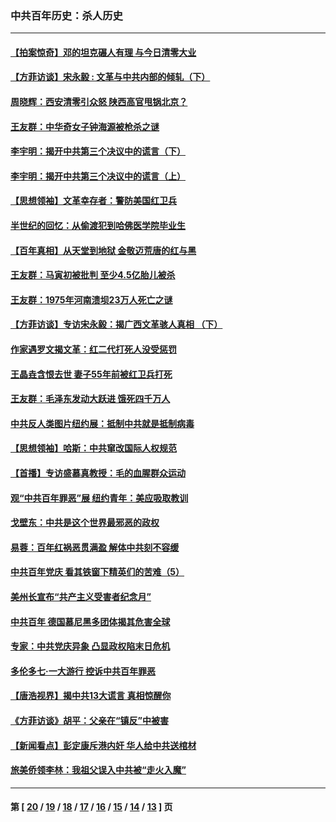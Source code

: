 ### 中共百年历史：杀人历史
---
#### [【拍案惊奇】邓的坦克碾人有理 与今日清零大业](../../pages/nf1176106/n13729574.md?09100430) 
#### [【方菲访谈】宋永毅 : 文革与中共内部的倾轧（下）](../../pages/nf1176106/n13486836.md?09100430) 
#### [周晓辉：西安清零引众怒 陕西高官甩锅北京？](../../pages/nf1176106/n13484627.md?09100430) 
#### [王友群：中华奇女子钟海源被枪杀之谜](../../pages/nf1176106/n13430555.md?09100430) 
#### [李宇明：揭开中共第三个决议中的谎言（下）](../../pages/nf1176106/n13389389.md?09100430) 
#### [李宇明：揭开中共第三个决议中的谎言（上）](../../pages/nf1176106/n13388697.md?09100430) 
#### [【思想领袖】文革幸存者：警防美国红卫兵](../../pages/nf1176106/n13339289.md?09100430) 
#### [半世纪的回忆：从偷渡犯到哈佛医学院毕业生](../../pages/nf1176106/n13345328.md?09100430) 
#### [【百年真相】从天堂到地狱 金敬迈荒唐的红与黑](../../pages/nf1176106/n13336995.md?09100430) 
#### [王友群：马寅初被批判 至少4.5亿胎儿被杀](../../pages/nf1176106/n13260313.md?09100430) 
#### [王友群：1975年河南溃坝23万人死亡之谜](../../pages/nf1176106/n13231576.md?09100430) 
#### [【方菲访谈】专访宋永毅：揭广西文革骇人真相 （下）](../../pages/nf1176106/n13209074.md?09100430) 
#### [作家遇罗文揭文革：红二代打死人没受惩罚](../../pages/nf1176106/n13205254.md?09100430) 
#### [王晶垚含恨去世 妻子55年前被红卫兵打死](../../pages/nf1176106/n13203590.md?09100430) 
#### [王友群：毛泽东发动大跃进 饿死四千万人](../../pages/nf1176106/n13177158.md?09100430) 
#### [中共反人类图片纽约展：抵制中共就是抵制病毒](../../pages/nf1176106/n13115371.md?09100430) 
#### [【思想领袖】哈斯：中共窜改国际人权规范](../../pages/nf1176106/n13053647.md?09100430) 
#### [【首播】专访盛慕真教授：毛的血腥群众运动](../../pages/nf1176106/n13091782.md?09100430) 
#### [观“中共百年罪恶”展 纽约青年：美应吸取教训](../../pages/nf1176106/n13085246.md?09100430) 
#### [戈壁东：中共是这个世界最邪恶的政权](../../pages/nf1176106/n13085641.md?09100430) 
#### [易蓉：百年红祸恶贯满盈 解体中共刻不容缓](../../pages/nf1176106/n13084455.md?09100430) 
#### [中共百年党庆 看其铁窗下精英们的苦难（5）](../../pages/nf1176106/n13076766.md?09100430) 
#### [美州长宣布“共产主义受害者纪念月”](../../pages/nf1176106/n13074024.md?09100430) 
#### [中共百年 德国慕尼黑多团体揭其危害全球](../../pages/nf1176106/n13068873.md?09100430) 
#### [专家：中共党庆异象 凸显政权陷末日危机](../../pages/nf1176106/n13067084.md?09100430) 
#### [多伦多七·一大游行 控诉中共百年罪恶](../../pages/nf1176106/n13062043.md?09100430) 
#### [【唐浩视界】揭中共13大谎言 真相惊醒你](../../pages/nf1176106/n13065208.md?09100430) 
#### [《方菲访谈》胡平：父亲在“镇反”中被害](../../pages/nf1176106/n13064114.md?09100430) 
#### [【新闻看点】彭定康斥港内奸 华人给中共送棺材](../../pages/nf1176106/n13064230.md?09100430) 
#### [旅美侨领李林：我祖父误入中共被“走火入魔”](../../pages/nf1176106/n13062777.md?09100430) 

---
#### 第 [ [20](./20.md?09100430) / [19](./19.md?09100430) / [18](./18.md?09100430) / [17](./17.md?09100430) / [16](./16.md?09100430) / [15](./15.md?09100430) / [14](./14.md?09100430) / [13](./13.md?09100430) ] 页
